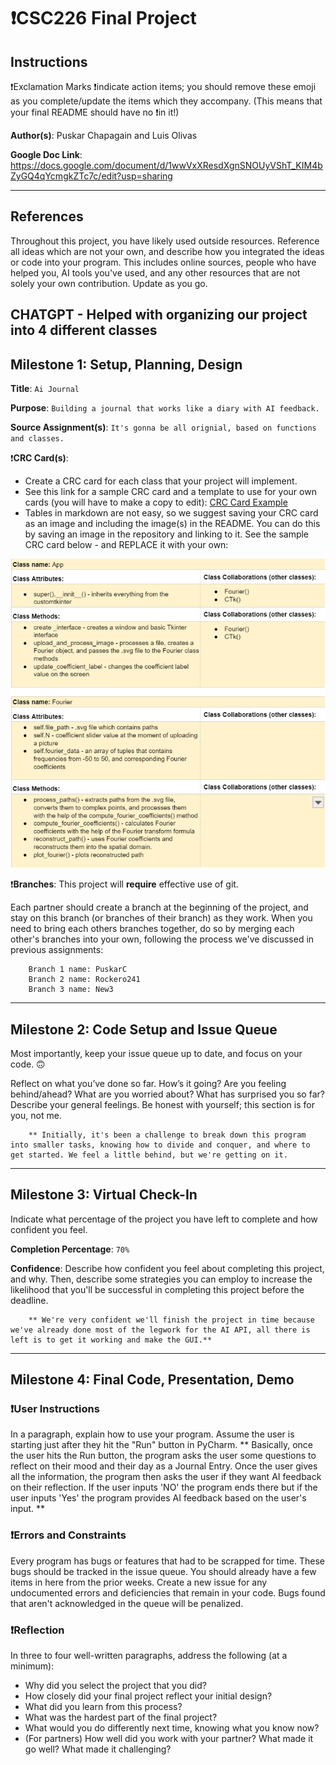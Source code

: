 # ❗CSC226 Final Project

## Instructions

❗️Exclamation Marks ❗️indicate action items; you should remove these emoji as you complete/update the items which 
  they accompany. (This means that your final README should have no ❗️in it!)

**Author(s)**: Puskar Chapagain and Luis Olivas 

**Google Doc Link**: https://docs.google.com/document/d/1wwVxXResdXgnSNOUyVShT_KIM4bZyGQ4qYcmgkZTc7c/edit?usp=sharing

---

## References 
Throughout this project, you have likely used outside resources. Reference all ideas which are not your own, 
and describe how you integrated the ideas or code into your program. This includes online sources, people who have 
helped you, AI tools you've used, and any other resources that are not solely your own contribution. Update as you go.

CHATGPT - Helped with organizing our project into 4 different classes
---

## Milestone 1: Setup, Planning, Design

**Title**: `Ai Journal`

**Purpose**: `Building a journal that works like a diary with AI feedback.`

**Source Assignment(s)**: `It's gonna be all orignial, based on functions and classes.`

❗️**CRC Card(s)**:
  - Create a CRC card for each class that your project will implement.
  - See this link for a sample CRC card and a template to use for your own cards (you will have to make a copy to edit):
    [CRC Card Example](https://docs.google.com/document/d/1JE_3Qmytk_JGztRqkPXWACJwciPH61VCx3idIlBCVFY/edit?usp=sharing)
  - Tables in markdown are not easy, so we suggest saving your CRC card as an image and including the image(s) in the 
    README. You can do this by saving an image in the repository and linking to it. See the sample CRC card below - 
    and REPLACE it with your own:
  
![Don't leave me in your README!](image/crc.png "Image of CRC card as an example. Upload your CRC card(s) in place of this one. ")

❗️**Branches**: This project will **require** effective use of git. 

Each partner should create a branch at the beginning of the project, and stay on this branch (or branches of their 
branch) as they work. When you need to bring each others branches together, do so by merging each other's branches 
into your own, following the process we've discussed in previous assignments: 

```
    Branch 1 name: PuskarC
    Branch 2 name: Rockero241
    Branch 3 name: New3
```
---

## Milestone 2: Code Setup and Issue Queue

Most importantly, keep your issue queue up to date, and focus on your code. 🙃

Reflect on what you’ve done so far. How’s it going? Are you feeling behind/ahead? What are you worried about? 
What has surprised you so far? Describe your general feelings. Be honest with yourself; this section is for you, not me.

```
    ** Initially, it's been a challenge to break down this program into smaller tasks, knowing how to divide and conquer, and where to get started. We feel a little behind, but we're getting on it.
```

---

## Milestone 3: Virtual Check-In

Indicate what percentage of the project you have left to complete and how confident you feel. 

**Completion Percentage**: `70%`

**Confidence**: Describe how confident you feel about completing this project, and why. Then, describe some 
  strategies you can employ to increase the likelihood that you'll be successful in completing this project 
  before the deadline.

```
    ** We're very confident we'll finish the project in time because we've already done most of the legwork for the AI API, all there is left is to get it working and make the GUI.**
```

---

## Milestone 4: Final Code, Presentation, Demo

### ❗User Instructions
In a paragraph, explain how to use your program. Assume the user is starting just after they hit the "Run" button 
in PyCharm. 
    ** Basically, once the user hits the Run button, the program asks the user some questions to reflect on their mood
and their day as a Journal Entry. Once the user gives all the information, the program then asks the user if they want 
AI feedback on their reflection. If the user inputs 'NO' the program ends there but if the user inputs 'Yes' the program 
provides AI feedback based on the user's input. **

### ❗Errors and Constraints
Every program has bugs or features that had to be scrapped for time. These bugs should be tracked in the issue queue. 
You should already have a few items in here from the prior weeks. Create a new issue for any undocumented errors and 
deficiencies that remain in your code. Bugs found that aren't acknowledged in the queue will be penalized.

### ❗Reflection
In three to four well-written paragraphs, address the following (at a minimum):
- Why did you select the project that you did?
- How closely did your final project reflect your initial design?
- What did you learn from this process?
- What was the hardest part of the final project?
- What would you do differently next time, knowing what you know now?
- (For partners) How well did you work with your partner? What made it go well? What made it challenging?